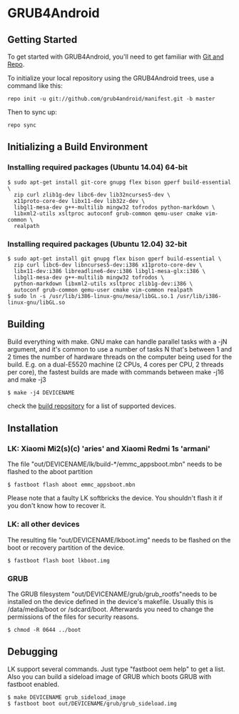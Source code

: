 # GRUB4Android

## Getting Started

To get started with GRUB4Android, you'll need to get
familiar with [Git and Repo](http://source.android.com/source/using-repo.html).

To initialize your local repository using the GRUB4Android trees, use a command like this:

    repo init -u git://github.com/grub4android/manifest.git -b master

Then to sync up:

    repo sync


## Initializing a Build Environment

###  Installing required packages (Ubuntu 14.04) 64-bit
    $ sudo apt-get install git-core gnupg flex bison gperf build-essential \
      zip curl zlib1g-dev libc6-dev lib32ncurses5-dev \
      x11proto-core-dev libx11-dev lib32z-dev \
      libgl1-mesa-dev g++-multilib mingw32 tofrodos python-markdown \
      libxml2-utils xsltproc autoconf grub-common qemu-user cmake vim-common \
      realpath

### Installing required packages (Ubuntu 12.04) 32-bit
    $ sudo apt-get install git gnupg flex bison gperf build-essential \
      zip curl libc6-dev libncurses5-dev:i386 x11proto-core-dev \
      libx11-dev:i386 libreadline6-dev:i386 libgl1-mesa-glx:i386 \
      libgl1-mesa-dev g++-multilib mingw32 tofrodos \
      python-markdown libxml2-utils xsltproc zlib1g-dev:i386 \
      autoconf grub-common qemu-user cmake vim-common realpath
    $ sudo ln -s /usr/lib/i386-linux-gnu/mesa/libGL.so.1 /usr/lib/i386-linux-gnu/libGL.so


## Building
Build everything with make. GNU make can handle parallel tasks with a -jN argument, and it's common to use a number of tasks N that's between 1 and 2 times the number of hardware threads on the computer being used for the build. E.g. on a dual-E5520 machine (2 CPUs, 4 cores per CPU, 2 threads per core), the fastest builds are made with commands between make -j16 and make -j3

    $ make -j4 DEVICENAME

check the [build repository](https://github.com/grub4android/build/tree/master/devices) for a list of supported devices.

## Installation
### LK: Xiaomi Mi2(s)(c) 'aries' and Xiaomi Redmi 1s 'armani'
The file "out/DEVICENAME/lk/build-*/emmc_appsboot.mbn" needs to be flashed to the aboot partition

    $ fastboot flash aboot emmc_appsboot.mbn

Please note that a faulty LK softbricks the device. You shouldn't flash it if you don't know how to recover it.

### LK: all other devices
The resulting file "out/DEVICENAME/lkboot.img" needs to be flashed on the boot or recovery partition of the device.

    $ fastboot flash boot lkboot.img

### GRUB
The GRUB filesystem "out/DEVICENAME/grub/grub_rootfs"needs to be installed on the device defined in the device's makefile.
Usually this is /data/media/boot or /sdcard/boot.
Afterwards you need to change the permissions of the files for security reasons.

    $ chmod -R 0644 ../boot

## Debugging
LK support several commands. Just type "fastboot oem help" to get a list.
Also you can build a sideload image of GRUB which boots GRUB with fastboot enabled.

    $ make DEVICENAME grub_sideload_image
    $ fastboot boot out/DEVICENAME/grub/grub_sideload.img

